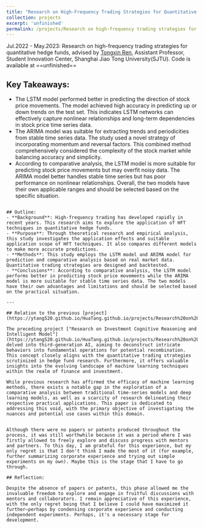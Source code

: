 ```yaml
---
title: "Research on High-Frequency Trading Strategies for Quantitative Hedge Funds"
collection: projects
excerpt: 'unfinished'
permalink: /projects/Research on high-frequency trading strategies for Quantitative Hedge Funds
---
```



Jul.2022 - May.2023: Research on high-frequency trading strategies for quantitative hedge funds, advised by [Tongxin Ren](http://www.baiyulan.org.cn/leader/15/), Assistant Professor, Student Innovation Center, Shanghai Jiao Tong University(SJTU).
Code is available at ==unfinished==


## Key Takeaways:
- The LSTM model performed better in predicting the direction of stock price movements. The model achieved high accuracy in predicting up or down trends on the test set. This indicates LSTM networks can effectively capture nonlinear relationships and long-term dependencies in stock price time series data.
- The ARIMA model was suitable for extracting trends and periodicities from stable time series data. The study used a novel strategy of incorporating momentum and reversal factors. This combined method comprehensively considered the complexity of the stock market while balancing accuracy and simplicity.
- According to comparative analysis, the LSTM model is more suitable for predicting stock price movements but may overfit noisy data. The ARIMA model better handles stable time series but has poor performance on nonlinear relationships. Overall, the two models have their own applicable ranges and should be selected based on the specific situation.
```

## Outline:
- **Background**: High-frequency trading has developed rapidly in recent years. This research aims to explore the application of HFT techniques in quantitative hedge funds.
- **Purpose**: Through theoretical research and empirical analysis, this study investigates the application effects and suitable application scope of HFT techniques. It also compares different models to make more accurate predictions.
- **Methods**: This study employs the LSTM model and ARIMA model for prediction and comparative analysis based on real market data. Quantitative trading strategies are designed and backtested.
- **Conclusions**: According to comparative analysis, the LSTM model performs better in predicting stock price movements while the ARIMA model is more suitable for stable time series data. The two models have their own advantages and limitations and should be selected based on the practical situation.

---

## Relation to the previous [project](https://ytang520.github.io/HuaTang.github.io/projects/Research%20on%20Investment%20Cognitive%20Reasoning%20and%20Intelligent%20Model):

The preceding project ["Research on Investment Cognitive Reasoning and Intelligent Model"](https://ytang520.github.io/HuaTang.github.io/projects/Research%20on%20Investment%20Cognitive%20Reasoning%20and%20Intelligent%20Modeld) delved into third-generation AI, aiming to deconstruct intricate behaviors into fundamental operations for potential recombination. This concept closely aligns with the quantitative trading strategies scrutinized in hedge fund research. Furthermore, it offers valuable insights into the evolving landscape of machine learning techniques within the realm of finance and investment.

While previous research has affirmed the efficacy of machine learning methods, there exists a notable gap in the exploration of a comparative analysis between traditional time-series models and deep learning models, as well as a scarcity of research delineating their respective practical applications. This paper is dedicated to addressing this void, with the primary objective of investigating the nuances and potential use cases within this domain.


Although there were no papers or patents produced throughout the process, it was still worthwhile because it was a period where I was firstly allowed to freely explore and discuss progress with mentors and partners. To this day, I am grateful for this experience, but my only regret is that I don't think I made the most of it (for example, further summarizing corporate experience and trying out simple experiments on my own). Maybe this is the stage that I have to go through.

## Reflection:

Despite the absence of papers or patents, this phase allowed me the invaluable freedom to explore and engage in fruitful discussions with mentors and collaborators. I remain appreciative of this experience, with the only regret being that I believe I could have maximized it further—perhaps by condensing corporate experience and conducting independent experiments. Perhaps, it's a necessary stage for development.

